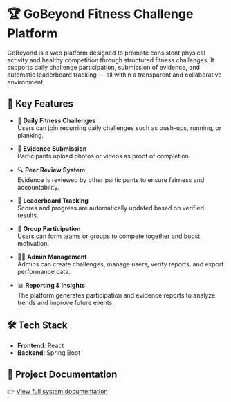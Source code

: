 # 🏆 GoBeyond Fitness Challenge Platform

GoBeyond is a web platform designed to promote consistent physical activity and healthy competition through structured fitness challenges. It supports daily challenge participation, submission of evidence, and automatic leaderboard tracking — all within a transparent and collaborative environment.

## 🔑 Key Features

- 📅 **Daily Fitness Challenges**  
  Users can join recurring daily challenges such as push-ups, running, or planking.

- 📸 **Evidence Submission**  
  Participants upload photos or videos as proof of completion.

- 🔍 **Peer Review System**  
  Evidence is reviewed by other participants to ensure fairness and accountability.

- 🏅 **Leaderboard Tracking**  
  Scores and progress are automatically updated based on verified results.

- 👥 **Group Participation**  
  Users can form teams or groups to compete together and boost motivation.

- 🧑‍💼 **Admin Management**  
  Admins can create challenges, manage users, verify reports, and export performance data.

- 📊 **Reporting & Insights**  
  The platform generates participation and evidence reports to analyze trends and improve future events.

## 🛠 Tech Stack

- **Frontend**: React  
- **Backend**: Spring Boot

## 📄 Project Documentation

👉 [View full system documentation](https://docs.google.com/document/d/1pimLdLoBCOc633zw8Lzx4XXzfuNblwdL4TH8jM2ZYyw/edit?usp=sharing)
